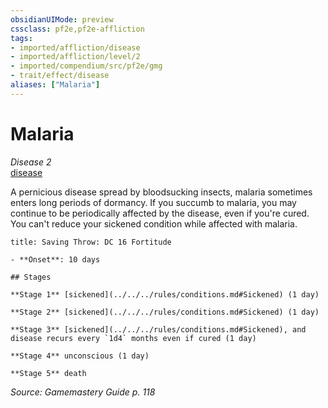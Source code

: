 ```yaml
---
obsidianUIMode: preview
cssclass: pf2e,pf2e-affliction
tags:
- imported/affliction/disease
- imported/affliction/level/2
- imported/compendium/src/pf2e/gmg
- trait/effect/disease
aliases: ["Malaria"]
---
```

# Malaria
*Disease 2*  
[disease](rules/traits/disease.md)  

A pernicious disease spread by bloodsucking insects, malaria sometimes enters long periods of dormancy. If you succumb to malaria, you may continue to be periodically affected by the disease, even if you're cured. You can't reduce your sickened condition while affected with malaria.

```ad-inline-affliction
title: Saving Throw: DC 16 Fortitude

- **Onset**: 10 days

## Stages

**Stage 1** [sickened](../../../rules/conditions.md#Sickened) (1 day)

**Stage 2** [sickened](../../../rules/conditions.md#Sickened) (1 day)

**Stage 3** [sickened](../../../rules/conditions.md#Sickened), and disease recurs every `1d4` months even if cured (1 day)

**Stage 4** unconscious (1 day)

**Stage 5** death
```

*Source: Gamemastery Guide p. 118*
